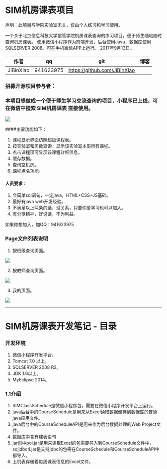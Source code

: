 
# SIM机房课表项目
声明：此项目与学院实验室无关，仅由个人练习和学习使用。

一个关于北京信息科技大学信管学院机房课表查询的练习项目，便于师生随地随时查询机房课表。
使用微信小程序作为前端开发，后台使用Java，数据库使用SQLSERVER 2008。可在手机微信APP上运行。
2017年9月13日。


| 作者   | qq  | git | 博客 |
| :---: | :-: | :-: | :-: |
| JiBinXiao | 941623975 | https://github.com/JiBinXiao |  |

### 招募开源项目参与者：
### 本项目想做成一个便于师生学习交流查询的项目，小程序已上线，可在微信中搜索 SIM机房课表 直接使用。


![](https://github.com/JiBinXiao/SIMSchedule/blob/master/Printscreen/二维码.jpg)

####主要功能如下：
1. 课程显示界面仿照超级课程表。
2. 按实验室和周数查询：显示该实验室本周所有课程。
3. 点击课程项可显示该课程详细信息。
3. 缓存数据。
4. 查询空机房。
5. 课程点名功能。

#### 人员要求：
1. 会简单sql语句，一定java，HTML+CSS+JS基础。
2. 最好有java web开发经验。
3. 不满足以上两条的话，没关系，只要你爱学习也可以加入。
4. 有分享精神，好说话，不为利益。

如果你想加入，加QQ：941623975
### Page文件列表说明

1. 按班级查询页面。

![](https://github.com/JiBinXiao/SIMSchedule/blob/master/Printscreen/classes.gif)


2. 按教师查询页面。

![](https://github.com/JiBinXiao/SIMSchedule/blob/master/Printscreen/teacher.gif)


3. 我的页面。

![](https://github.com/JiBinXiao/SIMSchedule/blob/master/Printscreen/mine.png)




--------------------
# SIM机房课表开发笔记 - 目录

### 开发环境
1. 微信小程序开发平台。
2. Tomcat 7.0 以上。
3. SQLSERVER 2008 R2。
4. JDK 1.6以上。
5. MyEclipse 2014。


### 1.1介绍
1. SIMClassSchedule是微信小程序包，需要在微信小程序开发平台上运行。
2. java后台中的CourseSchedule是用来从Excel读取数据储存到数据库的普通java应用文件。
3. java后台中的CourseScheduleAPI是用来作为后台数据处理的Web Project文件。
4. 数据库中含有建表语句
5. jar包中poi.jar是用来读取Excel的包需要导入到CourseSchedule文件中，sqljdbc4.jar是支持jdbc的包需在CourseSchedule和CourseScheduleAPI中都导入。
6. 上机表存储着每周课表信息的Excel文件。